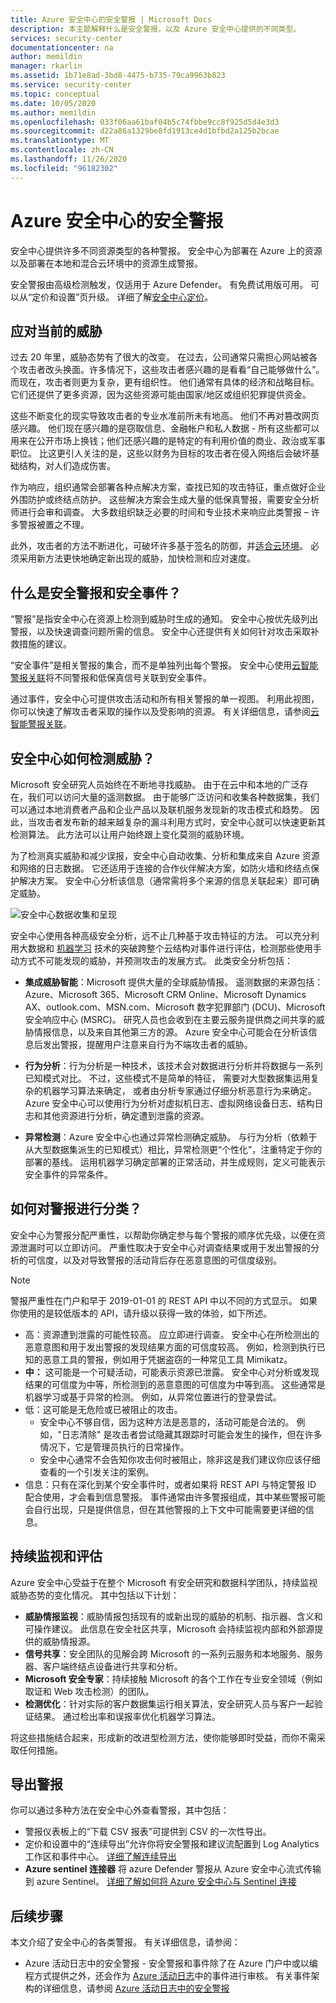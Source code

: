 ```yaml
---
title: Azure 安全中心的安全警报 | Microsoft Docs
description: 本主题解释什么是安全警报，以及 Azure 安全中心提供的不同类型。
services: security-center
documentationcenter: na
author: memildin
manager: rkarlin
ms.assetid: 1b71e8ad-3bd8-4475-b735-79ca9963b823
ms.service: security-center
ms.topic: conceptual
ms.date: 10/05/2020
ms.author: memildin
ms.openlocfilehash: 033f06aa61baf04b5c74fbbe9cc8f925d5d4e3d3
ms.sourcegitcommit: d22a86a1329be8fd1913ce4d1bfbd2a125b2bcae
ms.translationtype: MT
ms.contentlocale: zh-CN
ms.lasthandoff: 11/26/2020
ms.locfileid: "96182302"
---
```

# <a name="security-alerts-in-azure-security-center"></a>Azure 安全中心的安全警报

安全中心提供许多不同资源类型的各种警报。 安全中心为部署在 Azure 上的资源以及部署在本地和混合云环境中的资源生成警报。

安全警报由高级检测触发，仅适用于 Azure Defender。 有免费试用版可用。 可以从“定价和设置”页升级。 详细了解[安全中心定价](https://azure.microsoft.com/pricing/details/security-center/)。

## <a name="respond-to-todays-threats"></a>应对当前的威胁 <a name="respond-threats"> </a>

过去 20 年里，威胁态势有了很大的改变。 在过去，公司通常只需担心网站被各个攻击者改头换面。许多情况下，这些攻击者感兴趣的是看看“自己能够做什么”。 而现在，攻击者则更为复杂，更有组织性。 他们通常有具体的经济和战略目标。 它们还提供了更多资源，因为这些资源可能由国家/地区或组织犯罪提供资金。

这些不断变化的现实导致攻击者的专业水准前所未有地高。 他们不再对篡改网页感兴趣。 他们现在感兴趣的是窃取信息、金融帐户和私人数据 - 所有这些都可以用来在公开市场上换钱；他们还感兴趣的是特定的有利用价值的商业、政治或军事职位。 比这更引人关注的是，这些以财务为目标的攻击者在侵入网络后会破坏基础结构，对人们造成伤害。

作为响应，组织通常会部署各种点解决方案，查找已知的攻击特征，重点做好企业外围防护或终结点防护。 这些解决方案会生成大量的低保真警报，需要安全分析师进行会审和调查。 大多数组织缺乏必要的时间和专业技术来响应此类警报 – 许多警报被置之不理。  

此外，攻击者的方法不断进化，可破坏许多基于签名的防御，并[适合云环境](https://azure.microsoft.com/blog/detecting-threats-with-azure-security-center/)。 必须采用新方法更快地确定新出现的威胁，加快检测和应对速度。

## <a name="what-are-security-alerts-and-security-incidents"></a>什么是安全警报和安全事件？ 

“警报”是指安全中心在资源上检测到威胁时生成的通知。 安全中心按优先级列出警报，以及快速调查问题所需的信息。 安全中心还提供有关如何针对攻击采取补救措施的建议。

“安全事件”是相关警报的集合，而不是单独列出每个警报。 安全中心使用[云智能警报关联](security-center-alerts-cloud-smart.md)将不同警报和低保真信号关联到安全事件。

通过事件，安全中心可提供攻击活动和所有相关警报的单一视图。 利用此视图，你可以快速了解攻击者采取的操作以及受影响的资源。 有关详细信息，请参阅[云智能警报关联](security-center-alerts-cloud-smart.md)。



## <a name="how-does-security-center-detect-threats"></a>安全中心如何检测威胁？ <a name="detect-threats"> </a>

Microsoft 安全研究人员始终在不断地寻找威胁。 由于在云中和本地的广泛存在，我们可以访问大量的遥测数据。 由于能够广泛访问和收集各种数据集，我们可以通过本地消费者产品和企业产品以及联机服务发现新的攻击模式和趋势。 因此，当攻击者发布新的越来越复杂的漏斗利用方式时，安全中心就可以快速更新其检测算法。 此方法可以让用户始终跟上变化莫测的威胁环境。

为了检测真实威胁和减少误报，安全中心自动收集、分析和集成来自 Azure 资源和网络的日志数据。 它还适用于连接的合作伙伴解决方案，如防火墙和终结点保护解决方案。 安全中心分析该信息（通常需将多个来源的信息关联起来）即可确定威胁。

![安全中心数据收集和呈现](./media/security-center-alerts-overview/security-center-detection-capabilities.png)

安全中心使用各种高级安全分析，远不止几种基于攻击特征的方法。 可以充分利用大数据和 [机器学习](https://azure.microsoft.com/blog/machine-learning-in-azure-security-center/) 技术的突破跨整个云结构对事件进行评估，检测那些使用手动方式不可能发现的威胁，并预测攻击的发展方式。 此类安全分析包括：

* **集成威胁智能**：Microsoft 提供大量的全球威胁情报。 遥测数据的来源包括：Azure、Microsoft 365、Microsoft CRM Online、Microsoft Dynamics AX、outlook.com、MSN.com、Microsoft 数字犯罪部门 (DCU)、Microsoft 安全响应中心 (MSRC)。 研究人员也会收到在主要云服务提供商之间共享的威胁情报信息，以及来自其他第三方的源。 Azure 安全中心可能会在分析该信息后发出警报，提醒用户注意来自行为不端攻击者的威胁。

* **行为分析**：行为分析是一种技术，该技术会对数据进行分析并将数据与一系列已知模式对比。 不过，这些模式不是简单的特征， 需要对大型数据集运用复杂的机器学习算法来确定， 或者由分析专家通过仔细分析恶意行为来确定。 Azure 安全中心可以使用行为分析对虚拟机日志、虚拟网络设备日志、结构日志和其他资源进行分析，确定遭到泄露的资源。

* **异常检测**：Azure 安全中心也通过异常检测确定威胁。 与行为分析（依赖于从大型数据集派生的已知模式）相比，异常检测更“个性化”，注重特定于你的部署的基线。 运用机器学习确定部署的正常活动，并生成规则，定义可能表示安全事件的异常条件。

## <a name="how-are-alerts-classified"></a>如何对警报进行分类？

安全中心为警报分配严重性，以帮助你确定参与每个警报的顺序优先级，以便在资源泄漏时可以立即访问。 严重性取决于安全中心对调查结果或用于发出警报的分析的可信度，以及对导致警报的活动背后存在恶意意图的可信度级别。

> [!NOTE]
> 警报严重性在门户和早于 2019-01-01 的 REST API 中以不同的方式显示。 如果你使用的是较低版本的 API，请升级以获得一致的体验，如下所述。

- 高：资源遭到泄露的可能性较高。 应立即进行调查。 安全中心在所检测出的恶意意图和用于发出警报的发现结果方面的可信度较高。 例如，检测到执行已知的恶意工具的警报，例如用于凭据盗窃的一种常见工具 Mimikatz。
- **中：** 这可能是一个可疑活动，可能表示资源已泄露。
安全中心对分析或发现结果的可信度为中等，所检测到的恶意意图的可信度为中等到高。 这些通常是机器学习或基于异常的检测。 例如，从异常位置进行的登录尝试。
- 低：这可能是无危险或已被阻止的攻击。
   * 安全中心不够自信，因为这种方法是恶意的，活动可能是合法的。 例如，"日志清除" 是攻击者尝试隐藏其跟踪时可能会发生的操作，但在许多情况下，它是管理员执行的日常操作。
   * 安全中心通常不会告知你攻击何时被阻止，除非这是我们建议你应该仔细查看的一个引发关注的案例。 
- 信息：只有在深化到某个安全事件时，或者如果将 REST API 与特定警报 ID 配合使用，才会看到信息警报。 事件通常由许多警报组成，其中某些警报可能会自行出现，只是提供信息，但在其他警报的上下文中可能需要更详细的信息。 

## <a name="continuous-monitoring-and-assessments"></a>持续监视和评估

Azure 安全中心受益于在整个 Microsoft 有安全研究和数据科学团队，持续监视威胁态势的变化情况。 其中包括以下计划：

* **威胁情报监视**：威胁情报包括现有的或新出现的威胁的机制、指示器、含义和可操作建议。 此信息在安全社区共享，Microsoft 会持续监视内部和外部源提供的威胁情报源。
* **信号共享**：安全团队的见解会跨 Microsoft 的一系列云服务和本地服务、服务器、客户端终结点设备进行共享和分析。
* **Microsoft 安全专家**：持续接触 Microsoft 的各个工作在专业安全领域（例如取证和 Web 攻击检测）的团队。
* **检测优化**：针对实际的客户数据集运行相关算法，安全研究人员与客户一起验证结果。 通过检出率和误报率优化机器学习算法。

将这些措施结合起来，形成新的改进型检测方法，使你能够即时受益，而你不需采取任何措施。

## <a name="export-alerts"></a>导出警报

你可以通过多种方法在安全中心外查看警报，其中包括：

- 警报仪表板上的“下载 CSV 报表”可提供到 CSV 的一次性导出。
- 定价和设置中的“连续导出”允许你将安全警报和建议流配置到 Log Analytics 工作区和事件中心。 [详细了解连续导出](continuous-export.md)
- **Azure sentinel 连接器** 将 azure Defender 警报从 Azure 安全中心流式传输到 azure Sentinel。 [详细了解如何将 Azure 安全中心与 Sentinel 连接](../sentinel/connect-azure-security-center.md)


## <a name="next-steps"></a>后续步骤

本文介绍了安全中心的各类警报。 有关详细信息，请参阅：

- Azure 活动日志中的安全警报 - 安全警报和事件除了在 Azure 门户中或以编程方式提供之外，还会作为 [Azure 活动日志](../azure-monitor/platform/activity-log.md#view-the-activity-log)中的事件进行审核。 有关事件架构的详细信息，请参阅 [Azure 活动日志中的安全警报](https://go.microsoft.com/fwlink/?linkid=2114113)